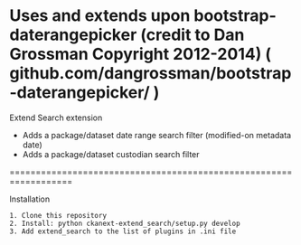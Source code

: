 Uses and extends upon bootstrap-daterangepicker (credit to Dan Grossman Copyright 2012-2014)
(   github.com/dangrossman/bootstrap-daterangepicker/   )
==================================================================
Extend Search extension

- Adds a package/dataset date range search filter (modified-on metadata date)
- Adds a package/dataset custodian search filter

==================================================================

Installation

    1. Clone this repository
    2. Install: python ckanext-extend_search/setup.py develop
    3. Add extend_search to the list of plugins in .ini file

